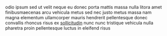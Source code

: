 odio ipsum sed ut velit neque eu donec porta mattis massa nulla litora amet
finibusmaecenas arcu vehicula metus sed nec justo metus massa nam magna
elementum ullamcorper mauris hendrerit pellentesque donec convallis rhoncus
risus ex [sollicitudin](generated_webpages/ut12.md) nunc nunc tristique
vehicula nulla pharetra proin pellentesque luctus in eleifend risus